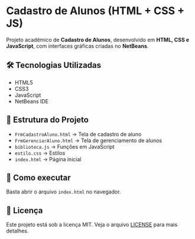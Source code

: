 # Cadastro de Alunos (HTML + CSS + JS)

Projeto acadêmico de **Cadastro de Alunos**, desenvolvido em **HTML, CSS e JavaScript**, com interfaces gráficas criadas no **NetBeans**.

## 🛠️ Tecnologias Utilizadas
- HTML5
- CSS3
- JavaScript
- NetBeans IDE

## 📂 Estrutura do Projeto
- `FrmCadastroAluno.html` → Tela de cadastro de aluno
- `FrmGerenciarAluno.html` → Tela de gerenciamento de alunos
- `biblioteca.js` → Funções em JavaScript
- `estilo.css` → Estilos
- `index.html` → Página inicial

## 🚀 Como executar
Basta abrir o arquivo `index.html` no navegador.

## 📜 Licença
Este projeto está sob a licença MIT. Veja o arquivo [LICENSE](LICENSE) para mais detalhes.
